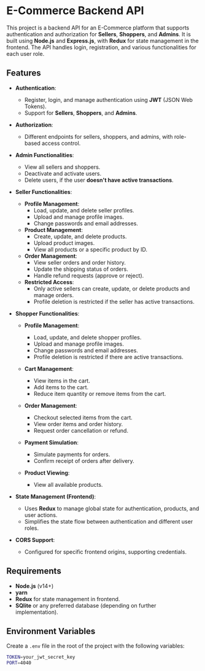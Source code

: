 # E-Commerce Backend API

This project is a backend API for an E-Commerce platform that supports authentication and authorization for **Sellers**, **Shoppers**, and **Admins**. It is built using **Node.js** and **Express.js**, with **Redux** for state management in the frontend. The API handles login, registration, and various functionalities for each user role.

## Features

- **Authentication**:
  - Register, login, and manage authentication using **JWT** (JSON Web Tokens).
  - Support for **Sellers**, **Shoppers**, and **Admins**.

- **Authorization**:
  - Different endpoints for sellers, shoppers, and admins, with role-based access control.

- **Admin Functionalities**:
  - View all sellers and shoppers.
  - Deactivate and activate users.
  - Delete users, if the user **doesn't have active transactions**.

- **Seller Functionalities**:
  - **Profile Management**:
    - Load, update, and delete seller profiles.
    - Upload and manage profile images.
    - Change passwords and email addresses.
  - **Product Management**:
    - Create, update, and delete products.
    - Upload product images.
    - View all products or a specific product by ID.
  - **Order Management**:
    - View seller orders and order history.
    - Update the shipping status of orders.
    - Handle refund requests (approve or reject).
  - **Restricted Access**:
    - Only active sellers can create, update, or delete products and manage orders.
    - Profile deletion is restricted if the seller has active transactions.
- **Shopper Functionalities**:
    - **Profile Management**:
        - Load, update, and delete shopper profiles.
        - Upload and manage profile images.
        - Change passwords and email addresses.
        - Profile deletion is restricted if there are active transactions.

    - **Cart Management**:
        - View items in the cart.
        - Add items to the cart.
        - Reduce item quantity or remove items from the cart.

    - **Order Management**:
        - Checkout selected items from the cart.
        - View order items and order history.
        - Request order cancellation or refund.

    - **Payment Simulation**:
        - Simulate payments for orders.
        - Confirm receipt of orders after   delivery.

    - **Product Viewing**:
        - View all available products.


- **State Management (Frontend)**:
  - Uses **Redux** to manage global state for authentication, products, and user actions.
  - Simplifies the state flow between authentication and different user roles.

- **CORS Support**:
  - Configured for specific frontend origins, supporting credentials.

## Requirements

- **Node.js** (v14+)
- **yarn**
- **Redux** for state management in frontend.
- **SQlite** or any preferred database (depending on further implementation).

## Environment Variables

Create a `.env` file in the root of the project with the following variables:

```bash
TOKEN=your_jwt_secret_key
PORT=4040
```

